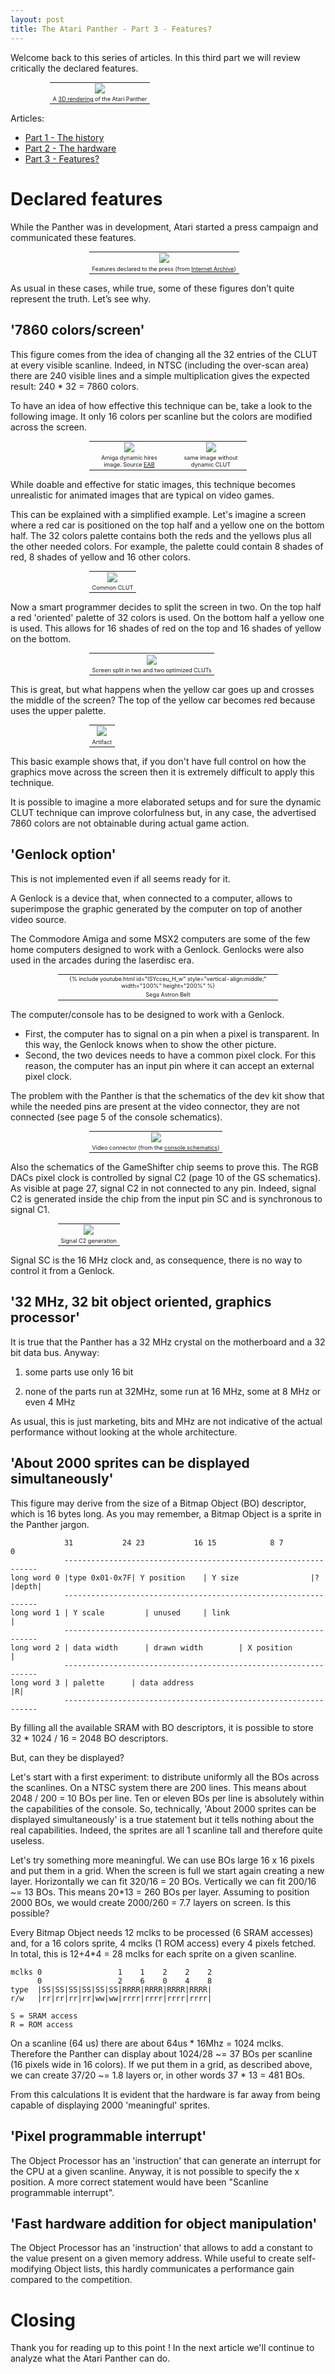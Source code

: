 ```yaml
---
layout: post
title: The Atari Panther - Part 3 - Features?
---
```


Welcome back to this series of articles. In this third part we will review critically the declared features.

<table style="width:75%;font-size:65%;margin:auto;text-align:center;">
  <tr>
    <td><img src="{{ site.url }}/images/atari-panther-2/image_0.png"></td>
  </tr>
  <tr>
    <td>A <a href="https://imgur.com/a/lbdFc">3D rendering</a> of the Atari Panther</td>
  </tr>
</table>

Articles:
* [Part 1 - The history](../Atari-Panther-Part-1/)
* [Part 2 - The hardware](../Atari-Panther-Part-2/)
* [Part 3 - Features?](../Atari-Panther-Part-3/)

# Declared features

While the Panther was in development, Atari started a press campaign and communicated these features.

<table style="width:50%;font-size:65%;margin:auto;text-align:center;">
  <tr>
    <td><img style="vertical-align:middle;" src="{{ site.url }}/images/atari-panther-3/image_7.png"></td>
  </tr>
  <tr>
    <td>Features declared to the press (from <a href="https://web.archive.org/web/20031207084119/http://www.atari-explorer.com:80/Panther-Spec.htm">Internet Archive</a>)</td>
  </tr>
</table>

As usual in these cases, while true, some of these figures don’t quite represent the truth. Let’s see why.

## '7860 colors/screen'
This figure comes from the idea of changing all the 32 entries of the CLUT at every visible scanline. Indeed, in NTSC (including the over-scan area) there are 240 visible lines and a simple multiplication gives the expected result: 240 * 32 = 7860 colors.

To have an idea of how effective this technique can be, take a look to the following image. It only 16 colors per scanline but the colors are modified across the screen.

<table style="width:50%;font-size:65%;margin:auto;text-align:center;">
  <tr>
    <td><img style="vertical-align:middle;" src="{{ site.url }}/images/atari-panther-3/scavengers_oni_step_final.png"></td>
    <td> </td>
    <td><img style="vertical-align:middle;" src="{{ site.url }}/images/atari-panther-3/scavengers_oni_step_final_16.png"></td>    
  </tr>
  <tr>
    <td>Amiga dynamic hires image. Source <a href="http://eab.abime.net/showthread.php?t=86837">EAB</a> </td>
    <td> </td>
    <td>same image without dynamic CLUT</td>
  </tr>
</table>

While doable and effective for static images, this technique becomes unrealistic for animated images that are typical on video games.

This can be explained with a simplified example. Let's imagine a screen where a red car is positioned on the top half and a yellow one on the bottom half.
The 32 colors palette contains both the reds and the yellows plus all the other needed colors. For example, the palette could contain 8 shades of red, 8 shades of yellow and 16 other colors.

<table style="width:50%;font-size:65%;margin:auto;text-align:center;">
  <tr>
    <td><img style="vertical-align:middle;" src="{{ site.url }}/images/atari-panther-3/cars1.png"></td>
  </tr>
  <tr>
    <td>Common CLUT</td>
  </tr>
</table>

Now a smart programmer decides to split the screen in two.
On the top half a red 'oriented' palette of 32 colors is used. On the bottom half a yellow one is used.
This allows for 16 shades of red on the top and 16 shades of yellow on the bottom.

<table style="width:50%;font-size:65%;margin:auto;text-align:center;">
  <tr>
    <td><img style="vertical-align:middle;" src="{{ site.url }}/images/atari-panther-3/cars2.png"></td>
  </tr>
  <tr>
    <td>Screen split in two and two optimized CLUTs</td>
  </tr>
</table>

This is great, but what happens when the yellow car goes up and crosses the middle of the screen?
The top of the yellow car becomes red because uses the upper palette.

<table style="width:50%;font-size:65%;margin:auto;text-align:center;">
  <tr>
    <td><img style="vertical-align:middle;" src="{{ site.url }}/images/atari-panther-3/cars3.png"></td>
  </tr>
  <tr>
    <td>Artifact</td>
  </tr>
</table>

This basic example shows that, if you don't have full control on how the graphics move across the screen then it is extremely difficult to apply this technique.

It is possible to imagine a more elaborated setups and for sure the dynamic CLUT technique can improve colorfulness but, in any case, the advertised 7860 colors are not obtainable during actual game action.

## 'Genlock option'

This is not implemented even if all seems ready for it.

A Genlock is a device that, when connected to a computer, allows to superimpose the graphic generated by the computer on top of another video source.

The Commodore Amiga and some MSX2 computers are some of the few home computers designed to work with a Genlock. Genlocks were also used in the arcades during the laserdisc era.

<table style="width:70%;font-size:65%;margin:auto;text-align:center;">
  <tr>
    <td>{% include youtube.html id="lSYcceu_H_w" style="vertical-align:middle;" width="100%" height="200%" %}</td>
  </tr>
  <tr>
    <td>Sega Astron Belt</td>
  </tr>
</table>

The computer/console has to be designed to work with a Genlock.
* First, the computer has to signal on a pin when a pixel is transparent. In this way, the Genlock knows when to show the other picture.
* Second, the two devices needs to have a common pixel clock. For this reason, the computer has an input pin where it can accept an external pixel clock.

The problem with the Panther is that the schematics of the dev kit show that while the needed pins are present at the video connector, they are not connected (see page 5 of the console schematics).

<table style="width:50%;font-size:65%;margin:auto;text-align:center;">
  <tr>
    <td><img style="vertical-align:middle;" src="{{ site.url }}/images/atari-panther-3/video-connector.png"></td>
  </tr>
  <tr>
    <td>Video connector (from the <a href="https://www.chzsoft.de/asic-web/console.pdf">console schematics</a>)</td>
  </tr>
</table>

Also the schematics of the GameShifter chip seems to prove this.
The RGB DACs pixel clock is controlled by signal C2 (page 10 of the GS schematics). As visible at page 27, signal C2 in not connected to any pin. Indeed, signal C2 is generated inside the chip from the input pin SC and is synchronous to signal C1.

<table style="width:70%;font-size:65%;margin:auto;text-align:center;">
  <tr>
    <td><img style="vertical-align:middle;" src="{{ site.url }}/images/atari-panther-3/gates1.png"></td>
  </tr>
  <tr>
    <td>Signal C2 generation</td>
  </tr>
</table>

Signal SC is the 16 MHz clock and, as consequence, there is no way to control it from a Genlock.

## '32 MHz, 32 bit object oriented, graphics processor'
It is true that the Panther has a 32 MHz crystal on the motherboard and a 32 bit data bus. Anyway:

1. some parts use only 16 bit

2. none of the parts run at 32MHz, some run at 16 MHz, some at 8 MHz or even 4 MHz

As usual, this is just marketing, bits and MHz are not indicative of the actual performance without looking at the whole architecture.

## 'About 2000 sprites can be displayed simultaneously'
This figure may derive from the size of a Bitmap Object (BO) descriptor, which is 16 bytes long. As you may remember, a Bitmap Object is a sprite in the Panther jargon.

```
            31           24 23           16 15            8 7             0
            ----------------------------------------------------------------
long word 0 |type 0x01-0x7F| Y position    | Y size                |?|depth|
            ----------------------------------------------------------------
long word 1 | Y scale         | unused     | link                          |
            ----------------------------------------------------------------
long word 2 | data width      | drawn width        | X position            |
            ----------------------------------------------------------------
long word 3 | palette      | data address                                |R|
            ----------------------------------------------------------------
```

By filling all the available SRAM with BO descriptors, it is possible to store 32 * 1024 / 16 = 2048 BO descriptors.

But, can they be displayed?

Let's start with a first experiment: to distribute uniformly all the BOs across the scanlines. On a NTSC system there are 200 lines. This means about 2048 / 200 = 10 BOs per line. Ten or eleven BOs per line is absolutely within the capabilities of the console.
So, technically, 'About 2000 sprites can be displayed simultaneously' is a true statement but it tells nothing about the real capabilities. Indeed, the sprites are all 1 scanline tall and therefore quite useless.

Let's try something more meaningful. We can use BOs large 16 x 16 pixels and put them in a grid. When the screen is full we start again creating a new layer. Horizontally we can fit 320/16 = 20 BOs. Vertically we can fit 200/16 ~= 13 BOs. This means 20*13 = 260 BOs per layer. Assuming to position 2000 BOs, we would create 2000/260 = 7.7 layers on screen. Is this possible?

Every Bitmap Object needs 12 mclks to be processed (6 SRAM accesses) and, for a 16 colors sprite, 4 mclks (1 ROM access) every 4 pixels fetched. In total, this is 12+4*4 = 28 mclks for each sprite on a given scanline.

```
mclks 0                 1    1    2    2    2
      0                 2    6    0    4    8
type  |SS|SS|SS|SS|SS|SS|RRRR|RRRR|RRRR|RRRR|
r/w   |rr|rr|rr|rr|ww|ww|rrrr|rrrr|rrrr|rrrr|

S = SRAM access
R = ROM access
```

On a scanline (64 us) there are about 64us * 16Mhz = 1024 mclks. Therefore the Panther can display about 1024/28 ~= 37 BOs per scanline (16 pixels wide in 16 colors). If we put them in a grid, as described above, we can create 37/20 ~= 1.8 layers or, in other words 37 * 13 = 481 BOs.

From this calculations It is evident that the hardware is far away from being capable of displaying 2000 'meaningful' sprites.

## 'Pixel programmable interrupt'
The Object Processor has an 'instruction' that can generate an interrupt for the CPU at a given scanline. Anyway, it is not possible to specify the x position. A more correct statement would have been "Scanline programmable interrupt".

## 'Fast hardware addition for object manipulation'
The Object Processor has an 'instruction' that allows to add a constant to the value present on a given memory address. While useful to create self-modifying Object lists, this hardly communicates a performance gain compared to the competition.

# Closing
Thank you for reading up to this point ! In the next article we'll continue to analyze what the Atari Panther can do.
